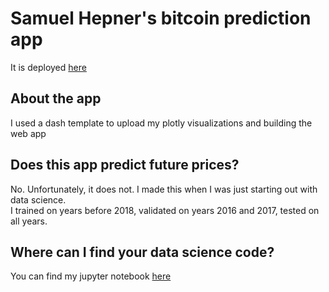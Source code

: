 # Samuel Hepner's bitcoin prediction app
It is deployed [here](https://bitcoin-predictor.herokuapp.com/)

## About the app
I used a dash template to upload my plotly visualizations and building the web app

## Does this app predict future prices?
No. Unfortunately, it does not. I made this when I was just starting out with data science.  
I trained on years before 2018, validated on years 2016 and 2017, tested on all years.

## Where can I find your data science code?
You can find my jupyter notebook [here](assignment_applied_modeling_1,2,3,&4.ipynb)
